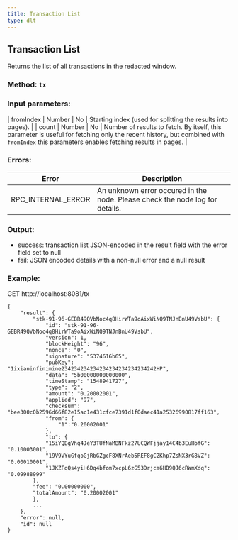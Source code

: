 ```yaml
---
title: Transaction List
type: dlt
---
```

## Transaction List
Returns the list of all transactions in the redacted window.
### Method: `tx`
### Input parameters:

| fromIndex | Number | No | Starting index (used for splitting the results into pages). |
| count | Number | No | Number of results to fetch. By itself, this parameter is useful for fetching only the recent history, but combined with `fromIndex` this parameters enables fetching results in pages. |

### Errors:

| Error | Description |
| --- | --- |
| RPC_INTERNAL_ERROR | An unknown error occured in the node. Please check the node log for details. |

### Output:
- success: transaction list JSON-encoded in the result field with the error field set to null
- fail: JSON encoded details with a non-null error and a null result

### Example:
GET http://localhost:8081/tx
```
{
	"result": {
		"stk-91-96-GEBR49QVbNoc4q8HirWTa9oAixWiNQ9TNJnBnU49VsbU": {
			"id": "stk-91-96-GEBR49QVbNoc4q8HirWTa9oAixWiNQ9TNJnBnU49VsbU",
			"version": 1,
			"blockHeight": "96",
			"nonce": "0",
			"signature": "5374616b65",
			"pubKey": "1ixianinfinimine234234234234234234234234234242HP",
			"data": "5b00000000000000",
			"timeStamp": "1548941727",
			"type": "2",
			"amount": "0.20002001",
			"applied": "97",
			"checksum": "bee300c0b2596d66f82e15ac1e431cfce7391d1f0daec41a25326990817ff163",
			"from": {
				"1":"0.20002001"
			},
			"to": {
			"15iYQBgVhq4JeY3TUfNaMBNFkz27UCQWFjjay14C4b3EuHofG": "0.10003001",
			"19V9VYuGfqoGjRbGZgcF8XNrAeb5REF8gCZKhp7ZsNX3rG8VZ": "0.00010001",
			"1JKZFqQs4yiH6Dq4bfom7xcpL6zG53DrjcY6HD9QJ6cRWmXdq": "0.09988999"
		},
		"fee": "0.00000000",
        "totalAmount": "0.20002001"
		},
		...
	},
	"error": null,
	"id": null
}
```